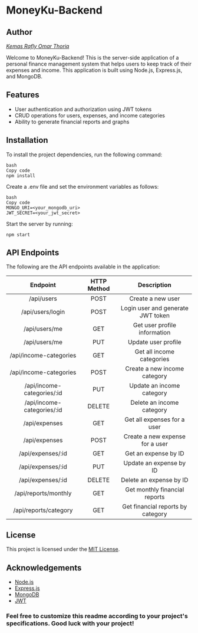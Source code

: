 # MoneyKu-Backend

## Author
[*Kemas Rafly Omar Thoriq*](https://github.com/grandier)

Welcome to MoneyKu-Backend! This is the server-side application of a personal finance management system that helps users to keep track of their expenses and income. This application is built using Node.js, Express.js, and MongoDB.

## Features
- User authentication and authorization using JWT tokens
- CRUD operations for users, expenses, and income categories
- Ability to generate financial reports and graphs

## Installation
To install the project dependencies, run the following command:

```
bash
Copy code
npm install
```

Create a .env file and set the environment variables as follows:

```
bash
Copy code
MONGO_URI=<your_mongodb_uri>
JWT_SECRET=<your_jwt_secret>
```

Start the server by running:

```
npm start
```

## API Endpoints
The following are the API endpoints available in the application:

| Endpoint | HTTP Method | Description |
|:--------:| :----------:|:-----------:|
|/api/users| POST |Create a new user|
|/api/users/login	|POST	|Login user and generate JWT token|
|/api/users/me |	GET	|Get user profile information|
|/api/users/me	|PUT	|Update user profile|
|/api/income-categories	|GET	|Get all income categories|
|/api/income-categories	|POST	|Create a new income category|
|/api/income-categories/:id|	PUT	|Update an income category|
|/api/income-categories/:id	|DELETE	|Delete an income category|
|/api/expenses	|GET	|Get all expenses for a user|
|/api/expenses	|POST	|Create a new expense for a user|
|/api/expenses/:id	|GET	|Get an expense by ID|
|/api/expenses/:id	|PUT	|Update an expense by ID|
|/api/expenses/:id	|DELETE	|Delete an expense by ID|
|/api/reports/monthly	|GET	|Get monthly financial reports|
|/api/reports/category	|GET	|Get financial reports by category|

## License
This project is licensed under the [MIT License](https://opensource.org/license/mit/).

## Acknowledgements
- [Node.js](https://nodejs.org/en/)
- [Express.js](https://expressjs.com/)
- [MongoDB](https://www.mongodb.com/)
- [JWT](https://jwt.io/)

### Feel free to customize this readme according to your project's specifications. Good luck with your project!

